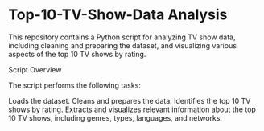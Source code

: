 # Top-10-TV-Show-Data Analysis

This repository contains a Python script for analyzing TV show data, including cleaning and preparing the dataset, and visualizing various aspects of the top 10 TV shows by rating.

Script Overview

The script performs the following tasks:

Loads the dataset.
Cleans and prepares the data.
Identifies the top 10 TV shows by rating.
Extracts and visualizes relevant information about the top 10 TV shows, including genres, types, languages, and networks.
